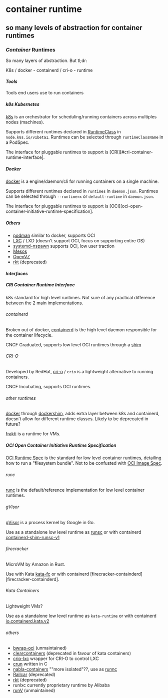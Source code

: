 # container runtime

## so many levels of abstraction for container runtimes

### _Container_ Runtimes

So many layers of abstraction.
But tl;dr:

K8s / docker - containerd / cri-o - runtime

#### _Tools_

Tools end users use to run containers

##### _k8s_ Kubernetes

[k8s][k8s] is an orchestrator for
scheduling/running containers across multiples nodes (machines).

Supports different runtimes
declared in [RuntimeClass][runtimeclass] in `node.k8s.io/v1beta1`.
Runtimes can be selected through `runtimeClassName` in a PodSpec.

The interface for pluggable runtimes to support is
[CRI][#cri-container-runtime-interface].

##### _Docker_

[docker][docker] is a engine/daemon/cli for running containers
on a single machine.

Supports different runtimes declared in `runtimes` in `daemon.json`.
Runtimes can be selected through `--runtime=x` or `default-runtime` in `daemon.json`.

The interface for pluggable runtimes to support is
[OCI][oci-open-container-initiative-runtime-specification].

##### _Others_

- [podman][podman] similar to docker, supports OCI
- [LXC][lxc] / LXD (doesn't support OCI, focus on supporting entire OS)
- [systemd-nspawn][nspawn] supports OCI, low user traction
- [Mesos][mesos]
- [OpenVZ][openvz]
- [rkt][rkt] (deprecated)

#### _Interfaces_

##### _CRI_ Container Runtime Interface

k8s standard for high level runtimes.
Not sure of any practical difference between the 2 main implementations.

###### _containerd_

Broken out of docker,
[containerd][containerd] is the high level daemon
responsible for the container lifecycle.

CNCF Graduated, supports low level OCI runtimes
through a [shim][containerd-shim]

###### _CRI-O_

Developed by RedHat,
[cri-o][cri-o] / `crio` is a lightweight alternative
to running containers.

CNCF Incubating, supports OCI runtimes.

###### _other_ runtimes

[docker][docker] through [dockershim][dockershim],
adds extra layer between k8s and containerd,
doesn't allow for different runtime classes.
Likely to be deprecated in future?

[frakti][frakti] is a runtime for VMs.

##### _OCI_ Open Container Initiative Runtime Specification

[OCI Runtime Spec][oci] is the standard for low level container runtimes,
detailing how to run a "filesystem bundle".
Not to be confusted with [OCI Image Spec][ociimg].

###### _runc_

[runc][runc] is the default/reference implementation
for low level container runtimes.

###### _gVisor_

[gVisor][gvisor] is a process kernel by Google in Go.

Use as a standalone low level runtime as [runsc][runsc]
or with containerd [containerd-shim-runsc-v1][containerd-runsc]

###### _firecracker_

MicroVM by Amazon in Rust.

Use with Kata [kata-fc][katafc]
or with containerd [firecracker-containderd][firecracker-containderd].

###### _Kata_ Containers

Lightweight VMs?

Use as a standalone low level runtime as `kata-runtime`
or with containerd [io.containerd.kata.v2][kata-containerd]

###### _others_

- [bwrap-oci][bwrap] (unmaintained)
- [clearcontainers][clear] (deprecated in favour of kata containers)
- [crio-lxc][criolxc] wrapper for CRI-O to control LXC
- [crun][crun] written in C
- [nabla-containers][nabla] ""more isolated"??, use as [runnc][runnc]
- [Railcar][railcar] (deprecated)
- [rkt][rkt] (deprecated)
- runlxc currently proprietary runtime by Alibaba
- [runV][runv] (unmaintained)

[bwrap]: https://github.com/projectatomic/bwrap-oci
[clear]: https://github.com/clearcontainers
[containerd]: https://containerd.io/
[containerd-runsc]: https://gvisor.dev/docs/user_guide/containerd/quick_start/
[containerd-shim]: https://github.com/containerd/containerd/tree/master/runtime/v2
[cri-o]: https://cri-o.io/
[criolxc]: https://github.com/lxc/crio-lxc
[crun]: https://github.com/containers/crun
[docker]: https://www.docker.com/
[dockershim]: https://github.com/kubernetes/kubernetes/tree/master/pkg/kubelet/dockershim
[firecracker]: https://firecracker-microvm.github.io/
[firecracke-containderd]: https://github.com/firecracker-microvm/firecracker-containerd
[frakti]: https://github.com/kubernetes/frakti
[gvisor]: https://gvisor.dev/
[k8s]: https://kubernetes.io/
[kata]: https://katacontainers.io/
[kata-containerd]: https://github.com/kata-containers/documentation/blob/master/how-to/how-to-use-k8s-with-cri-containerd-and-kata.md
[katafc]: https://github.com/kata-containers/documentation/wiki/Initial-release-of-Kata-Containers-with-Firecracker-support
[lxc]: https://linuxcontainers.org/
[mesos]: http://mesos.apache.org/
[nabla]: https://nabla-containers.github.io/
[nspawn]: https://www.freedesktop.org/software/systemd/man/systemd-nspawn.html
[oci]: https://github.com/opencontainers/runtime-spec
[ociimg]: https://github.com/opencontainers/image-spec
[openvz]: https://openvz.org/
[podman]: https://podman.io/
[railcar]: https://github.com/oracle/railcar
[rkt]: https://github.com/rkt/rkt
[runc]: https://github.com/opencontainers/runc
[runnc]: https://github.com/nabla-containers/runnc
[runsc]: https://gvisor.dev/docs/user_guide/quick_start/docker/
[runtimeclass]: https://kubernetes.io/docs/concepts/containers/runtime-class/
[runv]: https://github.com/hyperhq/runv
